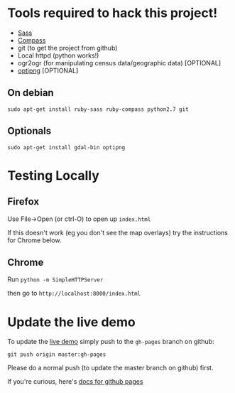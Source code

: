 Tools required to hack this project!
====================================

* [Sass](http://sass-lang.com/)
* [Compass](http://compass-style.org/)
* git (to get the project from github)
* Local httpd (python works!)
* ogr2ogr (for manipulating census data/geographic data) [OPTIONAL]
* [optipng](http://optipng.sourceforge.net/) [OPTIONAL]

On debian
---------

``sudo apt-get install ruby-sass ruby-compass python2.7 git``

Optionals
---------

``sudo apt-get install gdal-bin optipng``


Testing Locally
===============

Firefox
-------

Use File->Open (or ctrl-O) to open up ``index.html``

If this doesn't work (eg you don't see the map overlays) try the instructions for Chrome below.

Chrome
------

Run ``python -m SimpleHTTPServer``

then go to ``http://localhost:8000/index.html``


Update the live demo
====================

To update the [live demo](http://hackforwesternmass.github.io/community-action-maps/) simply push to the ``gh-pages`` branch on github:

``git push origin master:gh-pages``

Please do a normal push (to update the master branch on github) first.

If you're curious, here's [docs for github pages](https://help.github.com/categories/20/articles)

